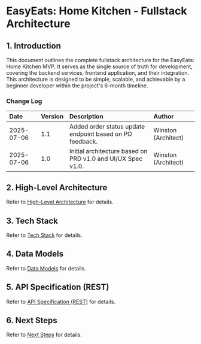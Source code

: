 # **EasyEats: Home Kitchen \- Fullstack Architecture**

## **1\. Introduction**

This document outlines the complete fullstack architecture for the EasyEats: Home Kitchen MVP. It serves as the single source of truth for development, covering the backend services, frontend application, and their integration. This architecture is designed to be simple, scalable, and achievable by a beginner developer within the project's 6-month timeline.

### **Change Log**

| Date | Version | Description | Author |
| :---- | :---- | :---- | :---- |
| 2025-07-06 | 1.1 | Added order status update endpoint based on PO feedback. | Winston (Architect) |
| 2025-07-06 | 1.0 | Initial architecture based on PRD v1.0 and UI/UX Spec v1.0. | Winston (Architect) |

## **2\. High-Level Architecture**
Refer to [High-Level Architecture](docs/architecture_high_level.md) for details.

## **3\. Tech Stack**
Refer to [Tech Stack](docs/architecture_tech_stack.md) for details.

## **4\. Data Models**
Refer to [Data Models](docs/architecture_data_models.md) for details.

## **5\. API Specification (REST)**
Refer to [API Specification (REST)](docs/architecture_api_spec.md) for details.

## **6\. Next Steps**
Refer to [Next Steps](docs/architecture_next_steps.md) for details.